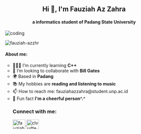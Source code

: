 <h2 align="center">Hi 👋, I'm Fauziah Az Zahra</h2>
<h4 align="center">a informatics student of Padang State University</h4>
<img align="center" alt="coding" widht="400" src="https://github.com/user-attachments/assets/8727a9a9-eb94-462d-a320-7ef33630951c">
<p align="left"> <img src="https://github.com/fauziah-azzhr" alt="fauziah-azzhr"/> </p>
<h4>About me:</h4>
<ul type="circle">
<li>👩🏼‍💻 I’m currently learning <b>C++</b></li>
<li>👯 I’m looking to collaborate with <b>Bill Gates</b></li>
<li>🌍 Based in <b>Padang</b></li>
<li>📚 My hobbies are <b>reading and listening to music</b></li>
<li>📫 How to reach me: fauziahazzahra@student.unp.ac.id</li>
<li>🌟 Fun fact <b>I'm a cheerful person^.^</b></li>
<h3 align="left">Connect with me:</h3>
<p align="left">
<a href="https://www.instagram.com/fauziahazzhr__" target="blank"><img align="center" src="https://raw.githubusercontent.com/rahuldkjain/github-profile-readme-generator/master/src/images/icons/Social/instagram.svg" alt="fauziahazzhr__" height="30" width="40"/> </a>
<a href="https://www.tiktok.com/@clvudtearsi_" target="blank"><img align="center" src="https://raw.githubusercontent.com/rahuldkjain/github-profile-readme-generator/master/src/images/icons/Social/tiktok.svg" alt="clvudtearsi_" height="30" width="40"/> </a>
